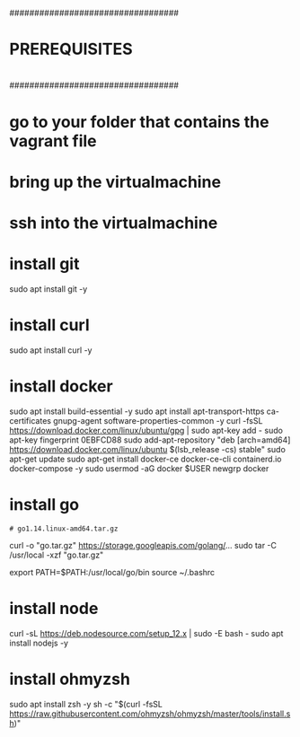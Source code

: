 ##################################
#                                #
#    PREREQUISITES               #
#                                #
##################################


# go to your folder that contains the vagrant file

# bring up the virtualmachine
<!-- vagrant up -->

# ssh into the virtualmachine
<!-- vagrant ssh -->


# install git
sudo apt install  git -y

# install curl
sudo apt install curl -y

# install docker
sudo apt install build-essential -y
sudo apt install apt-transport-https ca-certificates gnupg-agent software-properties-common -y
curl -fsSL https://download.docker.com/linux/ubuntu/gpg | sudo apt-key add -
sudo apt-key fingerprint 0EBFCD88
sudo add-apt-repository "deb [arch=amd64] https://download.docker.com/linux/ubuntu $(lsb_release -cs) stable"
sudo apt-get update
sudo apt-get install docker-ce docker-ce-cli containerd.io docker-compose -y
sudo usermod -aG docker $USER
newgrp docker

# install go

    # go1.14.linux-amd64.tar.gz

curl -o "go.tar.gz" https://storage.googleapis.com/golang/...
sudo tar -C /usr/local -xzf "go.tar.gz"

export PATH=$PATH:/usr/local/go/bin
source ~/.bashrc

# install node
curl -sL https://deb.nodesource.com/setup_12.x | sudo -E bash -
sudo apt install nodejs -y

# install ohmyzsh
sudo apt install zsh -y
sh -c "$(curl -fsSL https://raw.githubusercontent.com/ohmyzsh/ohmyzsh/master/tools/install.sh)"



